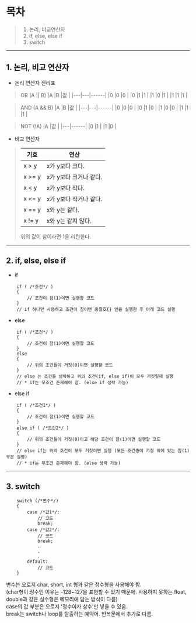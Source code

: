 # 목차
> 1. 논리, 비교연산자
> 2. if, else, else if
> 3. switch

- - -
## 1. 논리, 비교 연산자 
- 논리 연산자 진리표   
>  OR (A || B)
> |A  |B  |값    |
> |---|---|------|
> |0  |0  |0     |
> |0  |1  |1     |
> |1  |0  |1     |
> |1  |1  |1     |

>  AND (A && B)
> |A  |B  |값    |
> |---|---|------|
> |0  |0  |0     |
> |0  |1  |0     |
> |1  |0  |0     |
> |1  |1  |1     |

>  NOT (!A)
> |A  |값    |
> |---|------|
> |0  |1     |
> |1  |0     |

- 비교 연산자
> |기호  |연산                          |
> |------|------------------------------|
> |x > y | x가 y보다 크다.              |
> |x >= y| x가 y보다 크거나 같다.       |
> |x < y | x가 y보다 작다.              |
> |x <= y| x가 y보다 작거나 같다.       |
> |x == y| x와 y는 같다.                |
> |x != y| x와 y는 같지 않다.           |
> 위의 값이 참이라면 1을 리턴한다.


- - -
## 2. if, else, else if
- if
```
    if ( /*조건*/ )
    {
        // 조건이 참(1)이면 실행할 코드
    }
    // if 하나만 사용하고 조건이 참이면 중괄호{} 안을 실행한 후 아래 코드 실행   
```

- else
```
    if ( /*조건*/ )
    {
        // 조건이 참(1)이면 실행할 코드
    }
    else 
    {
        // 위의 조건들이 거짓(0)이면 실행할 코드
    }
    // else 는 조건을 생략하고 위의 조건(if, else if)이 모두 거짓일때 실행
    // * if는 무조건 존재해야 함. (else if 생략 가능)
```

- else if
```
    if ( /*조건1*/ )
    {
        // 조건이 참(1)이면 실행할 코드
    }
    else if ( /*조건2*/ )
    {
        // 위의 조건들이 거짓(0)이고 해당 조건이 참(1)이면 실행할 코드
    }
    // else if는 위의 조건이 모두 거짓이면 실행 (모든 조건중에 가장 위에 있는 참(1) 부분 실행)
    // * if는 무조건 존재해야 함. (else 생략 가능)
```

- - -
## 3. switch

```
    switch (/*변수*/)
    {
        case /*값1*/:
            // 코드
            break;
        case /*값2*/:
            // 코드
            break;
            .
            .
            .
        default:
            // 코드
    }
```
변수는 오로지 char, short, int 형과 같은 정수형을 사용해야 함.   
(char형이 정수인 이유는 -128~127을 표현할 수 있기 때문에. 사용하지 못하는 float, double과 같은 실수형은 메모리에 담는 방식이 다름)   
case의 값 부분은 오로지 '정수이자 상수'만 넣을 수 있음.   
break는 switch나 loop를 탈출하는 예약어. 반복문에서 추가로 다룸.   